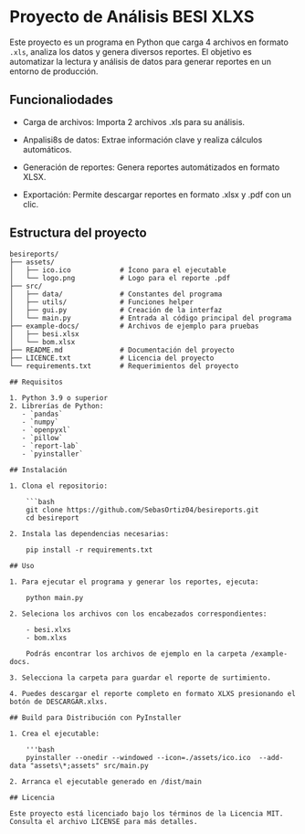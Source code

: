 # Proyecto de Análisis BESI XLXS

Este proyecto es un programa en Python que carga 4 archivos en formato `.xls`, analiza los datos y genera diversos reportes. El objetivo es automatizar la lectura y análisis de datos para generar reportes en un entorno de producción.

## Funcionaliodades

- Carga de archivos: Importa 2 archivos .xls para su análisis.

- Anpalisi8s de datos: Extrae información clave y realiza cálculos automáticos.

- Generación de reportes: Genera reportes automátizados en formato XLSX.

- Exportación: Permite descargar reportes en formato .xlsx y .pdf con un clic.

## Estructura del proyecto

```plaintext
besireports/
├── assets/
│   ├── ico.ico            # Ícono para el ejecutable
│   └── logo.png           # Logo para el reporte .pdf
├── src/
│   ├── data/              # Constantes del programa
│   ├── utils/             # Funciones helper
│   ├── gui.py             # Creación de la interfaz
│   └── main.py            # Entrada al código principal del programa
├── example-docs/          # Archivos de ejemplo para pruebas
│   ├── besi.xlsx
│   └── bom.xlsx
├── README.md              # Documentación del proyecto
├── LICENCE.txt            # Licencia del proyecto
└── requirements.txt       # Requerimientos del proyecto

## Requisitos

1. Python 3.9 o superior
2. Librerías de Python:
   - `pandas`
   - `numpy`
   - `openpyxl`
   - `pillow`
   - `report-lab`
   - `pyinstaller`

## Instalación

1. Clona el repositorio:

    ```bash
    git clone https://github.com/SebasOrtiz04/besireports.git
    cd besireport

2. Instala las dependencias necesarias:

    pip install -r requirements.txt

## Uso

1. Para ejecutar el programa y generar los reportes, ejecuta:

    python main.py

2. Seleciona los archivos con los encabezados correspondientes:

    - besi.xlxs
    - bom.xlxs

    Podrás encontrar los archivos de ejemplo en la carpeta /example-docs.

3. Selecciona la carpeta para guardar el reporte de surtimiento.

4. Puedes descargar el reporte completo en formato XLXS presionando el botón de DESCARGAR.xlxs.

## Build para Distribución con PyInstaller

1. Crea el ejecutable:

    '''bash
    pyinstaller --onedir --windowed --icon=./assets/ico.ico  --add-data "assets\*;assets" src/main.py

2. Arranca el ejecutable generado en /dist/main

## Licencia

Este proyecto está licenciado bajo los términos de la Licencia MIT. Consulta el archivo LICENSE para más detalles.
